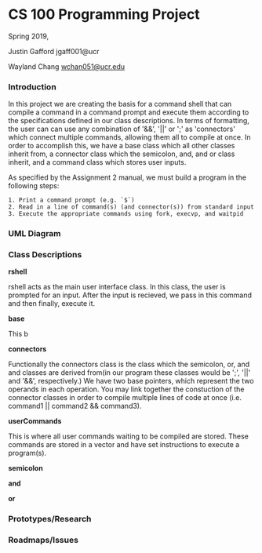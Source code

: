 # CS 100 Programming Project
Spring 2019,

Justin Gafford jgaff001@ucr

Wayland Chang wchan051@ucr.edu

### Introduction
In this project we are creating the basis for a command shell that can compile a command in a command prompt and execute them according to the specifications defined in our class descriptions. In terms of formatting, the user can can use any combination of '&&', '||' or ';' as 'connectors' which connect multiple commands, allowing them all to compile at once. In order to accomplish this, we have a base class which all other classes inherit from, a connector class which the semicolon, and, and or class inherit, and a command class which stores user inputs.

As specified by the Assignment 2 manual, we must build a program in the following steps:
```
1. Print a command prompt (e.g. `$`)
2. Read in a line of command(s) (and connector(s)) from standard input
3. Execute the appropriate commands using fork, execvp, and waitpid
```

### UML Diagram

### Class Descriptions
__rshell__

rshell acts as the main user interface class. In this class, the user is prompted for an input. After the input is recieved, we pass in this command and then finally, execute it.

__base__

This b

__connectors__

Functionally the connectors class is the class which the semicolon, or, and and classes are derived from(in our program these classes would be ';', '||' and '&&', respectively.) We have two base pointers, which represent the two operands in each operation. You may link together the constuction of the connector classes in order to compile multiple lines of code at once (i.e. command1 || command2 && command3).

__userCommands__

This is where all user commands waiting to be compiled are stored. These commands are stored in a vector and have set instructions to execute a program(s).

__semicolon__

__and__

__or__

### Prototypes/Research

### Roadmaps/Issues
